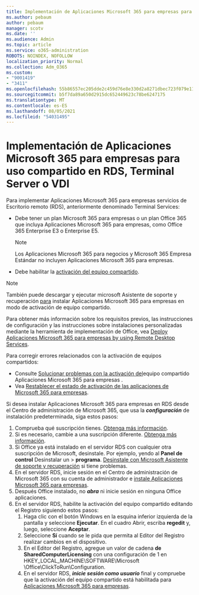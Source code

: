 ```yaml
---
title: Implementación de Aplicaciones Microsoft 365 para empresas para uso compartido en RDS, Terminal Server o VDI
ms.author: pebaum
author: pebaum
manager: scotv
ms.date: ''
ms.audience: Admin
ms.topic: article
ms.service: o365-administration
ROBOTS: NOINDEX, NOFOLLOW
localization_priority: Normal
ms.collection: Adm_O365
ms.custom:
- "9001419"
- "3411"
ms.openlocfilehash: 55b86557ec205dde2c459d76e8e330d2a8271dbec723f079e119ebe409b41c3f
ms.sourcegitcommit: b5f7da89a650d2915dc652449623c78be6247175
ms.translationtype: MT
ms.contentlocale: es-ES
ms.lasthandoff: 08/05/2021
ms.locfileid: "54031495"
---
```

# <a name="deploying-microsoft-365-apps-for-enterprise-for-shared-use-on-rds-terminal-server-or-vdi"></a>Implementación de Aplicaciones Microsoft 365 para empresas para uso compartido en RDS, Terminal Server o VDI

Para implementar Aplicaciones Microsoft 365 para empresas servicios de Escritorio remoto (RDS), anteriormente denominado Terminal Services:

- Debe tener un plan Microsoft 365 para empresas o un plan Office 365 que incluya Aplicaciones Microsoft 365 para empresas, como Office 365 Enterprise E3 o Enterprise E5.
   > [!NOTE]
   > Los Aplicaciones Microsoft 365 para negocios y Microsoft 365 Empresa Estándar no incluyen Aplicaciones Microsoft 365 para empresas.
- Debe habilitar la [activación del equipo compartido](https://docs.microsoft.com/DeployOffice/overview-shared-computer-activation).

> [!NOTE]
> También puede descargar y ejecutar microsoft Asistente de soporte y recuperación [para](https://aka.ms/SaRA_OfficeSCA_M365Portal) instalar Aplicaciones Microsoft 365 para empresas en modo de activación de equipo compartido.

Para obtener más información sobre los requisitos previos, las instrucciones de configuración y las instrucciones sobre instalaciones personalizadas mediante la herramienta de implementación de Office, vea [Deploy Aplicaciones Microsoft 365 para empresas by using Remote Desktop Services](https://docs.microsoft.com/DeployOffice/deploy-microsoft-365-apps-remote-desktop-services).

Para corregir errores relacionados con la activación de equipos compartidos:

- Consulte [Solucionar problemas con la activación del](https://docs.microsoft.com/DeployOffice/troubleshoot-shared-computer-activation)equipo compartido Aplicaciones Microsoft 365 para empresas .
- Vea [Restablecer el estado de activación de las aplicaciones de Microsoft 365 para empresas](https://go.microsoft.com/fwlink/?linkid=2109218).

Si desea instalar Aplicaciones Microsoft 365 para empresas en RDS desde el Centro de administración de Microsoft 365, que usa la ***configuración*** de instalación predeterminada, siga estos pasos:

1. Comprueba qué suscripción tienes. [Obtenga más información](https://docs.microsoft.com/microsoft-365/admin/admin-overview/what-subscription-do-i-have).
2. Si es necesario, cambie a una suscripción diferente. [Obtenga más información](https://docs.microsoft.com/microsoft-365/commerce/subscriptions/switch-to-a-different-plan).
3. Si Office ya está instalado en el servidor RDS con cualquier otra suscripción de Microsoft, desinstale. Por ejemplo, yendo al **Panel de control** Desinstalar un  >  **programa**. [Desinstale con Microsoft Asistente de soporte y recuperación](https://aka.ms/SARA-OfficeUninstall-Alchemy) si tiene problemas.
4. En el servidor RDS, inicie sesión en el Centro de administración de Microsoft 365 con su cuenta de administrador e [instale Aplicaciones Microsoft 365 para empresas](https://portal.office.com/OLS/MySoftware.aspx).
5. Después Office instalado, no ***abra*** ni inicie sesión en ninguna Office aplicaciones.
6. En el servidor RDS, habilite la activación del equipo compartido editando el Registro siguiendo estos pasos:
   1. Haga clic con el botón Windows en la esquina inferior izquierda de la pantalla y seleccione **Ejecutar**. En el cuadro Abrir, escriba **regedit** y, luego, seleccione **Aceptar**.
   2. Seleccione **Sí** cuando se le pida que permita al Editor del Registro realizar cambios en el dispositivo.
   3. En el Editor del Registro, agregue un valor de cadena **de SharedComputerLicensing** con una configuración de 1 en HKEY_LOCAL_MACHINE\SOFTWARE\Microsoft \Office\ClickToRun\Configuration.
   4. En el servidor RDS, ***inicie sesión como usuario*** final y compruebe que la activación del equipo compartido está habilitada para [Aplicaciones Microsoft 365 para empresas](https://docs.microsoft.com/DeployOffice/troubleshoot-shared-computer-activation#verify-that-activation-for-microsoft-365-apps-succeeded).

